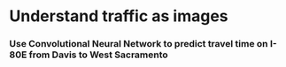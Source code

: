 # Understand traffic as images
### Use Convolutional Neural Network to predict travel time on I-80E from Davis to West Sacramento

